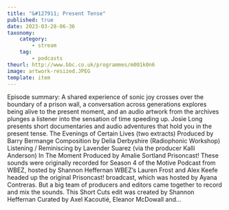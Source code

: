```yaml
---
title: "&#127911; Present Tense"
published: true
date: 2023-03-28-06-36
taxonomy:
    category:
        - stream
    tag:
        - podcasts
theurl: http://www.bbc.co.uk/programmes/m001k0n6
image: artwork-resized.JPEG
template: item
---
```


Episode summary: A shared experience of sonic joy crosses over the boundary of a prison wall, a conversation across generations explores being alive to the present moment, and an audio artwork from the archives plunges a listener into the sensation of time speeding up. Josie Long presents short documentaries and audio adventures that hold you in the present tense. The Evenings of Certain Lives (two extracts) Produced by Barry Bermange Composition by Delia Derbyshire (Radiophonic Workshop) Listening / Reminiscing by Lavender Suarez (via the producer Kalli Anderson) In The Moment Produced by Amalie Sortland Prisoncast! These sounds were originally recorded for Season 4 of the Motive Podcast from WBEZ, hosted by Shannon Heffernan WBEZ&rsquo;s Lauren Frost and Alex Keefe headed up the original Prisoncast! broadcast, which was hosted by Ayana Contreras. But a big team of producers and editors came together to record and mix the sounds. This Short Cuts edit was created by Shannon Heffernan Curated by Axel Kacouti&eacute;, Eleanor McDowall and&hellip;

